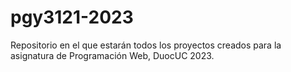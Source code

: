 # pgy3121-2023
Repositorio en el que estarán todos los proyectos creados para la asignatura de Programación Web, DuocUC 2023.
